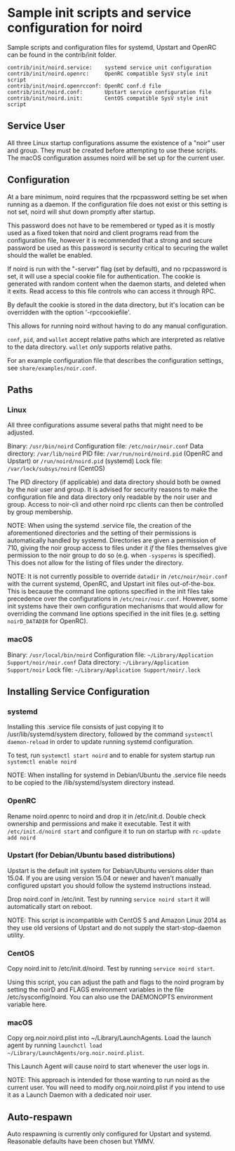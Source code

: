 Sample init scripts and service configuration for noird
==========================================================

Sample scripts and configuration files for systemd, Upstart and OpenRC
can be found in the contrib/init folder.

    contrib/init/noird.service:    systemd service unit configuration
    contrib/init/noird.openrc:     OpenRC compatible SysV style init script
    contrib/init/noird.openrcconf: OpenRC conf.d file
    contrib/init/noird.conf:       Upstart service configuration file
    contrib/init/noird.init:       CentOS compatible SysV style init script

Service User
---------------------------------

All three Linux startup configurations assume the existence of a "noir" user
and group.  They must be created before attempting to use these scripts.
The macOS configuration assumes noird will be set up for the current user.

Configuration
---------------------------------

At a bare minimum, noird requires that the rpcpassword setting be set
when running as a daemon.  If the configuration file does not exist or this
setting is not set, noird will shut down promptly after startup.

This password does not have to be remembered or typed as it is mostly used
as a fixed token that noird and client programs read from the configuration
file, however it is recommended that a strong and secure password be used
as this password is security critical to securing the wallet should the
wallet be enabled.

If noird is run with the "-server" flag (set by default), and no rpcpassword is set,
it will use a special cookie file for authentication. The cookie is generated with random
content when the daemon starts, and deleted when it exits. Read access to this file
controls who can access it through RPC.

By default the cookie is stored in the data directory, but it's location can be overridden
with the option '-rpccookiefile'.

This allows for running noird without having to do any manual configuration.

`conf`, `pid`, and `wallet` accept relative paths which are interpreted as
relative to the data directory. `wallet` *only* supports relative paths.

For an example configuration file that describes the configuration settings,
see `share/examples/noir.conf`.

Paths
---------------------------------

### Linux

All three configurations assume several paths that might need to be adjusted.

Binary:              `/usr/bin/noird`
Configuration file:  `/etc/noir/noir.conf`
Data directory:      `/var/lib/noird`
PID file:            `/var/run/noird/noird.pid` (OpenRC and Upstart) or `/run/noird/noird.pid` (systemd)
Lock file:           `/var/lock/subsys/noird` (CentOS)

The PID directory (if applicable) and data directory should both be owned by the
noir user and group. It is advised for security reasons to make the
configuration file and data directory only readable by the noir user and
group. Access to noir-cli and other noird rpc clients can then be
controlled by group membership.

NOTE: When using the systemd .service file, the creation of the aforementioned
directories and the setting of their permissions is automatically handled by
systemd. Directories are given a permission of 710, giving the noir group
access to files under it _if_ the files themselves give permission to the
noir group to do so (e.g. when `-sysperms` is specified). This does not allow
for the listing of files under the directory.

NOTE: It is not currently possible to override `datadir` in
`/etc/noir/noir.conf` with the current systemd, OpenRC, and Upstart init
files out-of-the-box. This is because the command line options specified in the
init files take precedence over the configurations in
`/etc/noir/noir.conf`. However, some init systems have their own
configuration mechanisms that would allow for overriding the command line
options specified in the init files (e.g. setting `noirD_DATADIR` for
OpenRC).

### macOS

Binary:              `/usr/local/bin/noird`
Configuration file:  `~/Library/Application Support/noir/noir.conf`
Data directory:      `~/Library/Application Support/noir`
Lock file:           `~/Library/Application Support/noir/.lock`

Installing Service Configuration
-----------------------------------

### systemd

Installing this .service file consists of just copying it to
/usr/lib/systemd/system directory, followed by the command
`systemctl daemon-reload` in order to update running systemd configuration.

To test, run `systemctl start noird` and to enable for system startup run
`systemctl enable noird`

NOTE: When installing for systemd in Debian/Ubuntu the .service file needs to be copied to the /lib/systemd/system directory instead.

### OpenRC

Rename noird.openrc to noird and drop it in /etc/init.d.  Double
check ownership and permissions and make it executable.  Test it with
`/etc/init.d/noird start` and configure it to run on startup with
`rc-update add noird`

### Upstart (for Debian/Ubuntu based distributions)

Upstart is the default init system for Debian/Ubuntu versions older than 15.04. If you are using version 15.04 or newer and haven't manually configured upstart you should follow the systemd instructions instead.

Drop noird.conf in /etc/init.  Test by running `service noird start`
it will automatically start on reboot.

NOTE: This script is incompatible with CentOS 5 and Amazon Linux 2014 as they
use old versions of Upstart and do not supply the start-stop-daemon utility.

### CentOS

Copy noird.init to /etc/init.d/noird. Test by running `service noird start`.

Using this script, you can adjust the path and flags to the noird program by
setting the noirD and FLAGS environment variables in the file
/etc/sysconfig/noird. You can also use the DAEMONOPTS environment variable here.

### macOS

Copy org.noir.noird.plist into ~/Library/LaunchAgents. Load the launch agent by
running `launchctl load ~/Library/LaunchAgents/org.noir.noird.plist`.

This Launch Agent will cause noird to start whenever the user logs in.

NOTE: This approach is intended for those wanting to run noird as the current user.
You will need to modify org.noir.noird.plist if you intend to use it as a
Launch Daemon with a dedicated noir user.

Auto-respawn
-----------------------------------

Auto respawning is currently only configured for Upstart and systemd.
Reasonable defaults have been chosen but YMMV.
